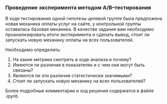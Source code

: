 ### Проведение эксперимента методом A/B–тестирования 

В ходе тестирования одной гипотезы целевой группе была предложена новая механика оплаты услуг на сайте, у контрольной группы оставалась базовая механика. В качестве задания вам необходимо проанализировать итоги эксперимента и сделать вывод, стоит ли запускать новую механику оплаты на всех пользователей.

Необходимо определить:
1. На какие метрики смотреть в ходе анализа и почему?
2. Имеются ли различия в показателях и с чем они могут быть связаны?
3. Являются ли эти различия статистически значимыми?
4. Стоит ли запускать новую механику на всех пользователей?

Более подробные комментарии и ход решения содержатся в файле .ipynb